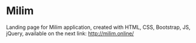 # Milim

Landing page for Milim application, created with HTML, CSS, Bootstrap, JS, jQuery, available on the next link: http://milim.online/ 